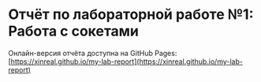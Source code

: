 # Отчёт по лабораторной работе №1: Работа с сокетами

Онлайн-версия отчёта доступна на GitHub Pages:  
[https://xinreal.github.io/my-lab-report](https://xinreal.github.io/my-lab-report)